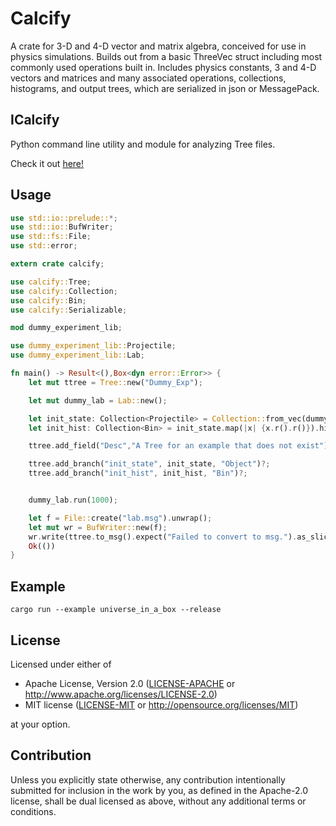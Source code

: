 # Calcify

A crate for 3-D and 4-D vector and matrix algebra, conceived for use in physics simulations. Builds out from a basic ThreeVec struct including most commonly used operations built in.
Includes physics constants, 3 and 4-D vectors and matrices and many associated operations, collections, histograms, and output trees, which are serialized in json or MessagePack.

## ICalcify

Python command line utility and module for analyzing Tree files. 

Check it out [here!](https://github.com/JTPond/ICalcify "ICalcify GitHub")

## Usage

```rust
use std::io::prelude::*;
use std::io::BufWriter;
use std::fs::File;
use std::error;

extern crate calcify;

use calcify::Tree;
use calcify::Collection;
use calcify::Bin;
use calcify::Serializable;

mod dummy_experiment_lib;

use dummy_experiment_lib::Projectile;
use dummy_experiment_lib::Lab;

fn main() -> Result<(),Box<dyn error::Error>> {
    let mut ttree = Tree::new("Dummy_Exp");

    let mut dummy_lab = Lab::new();

    let init_state: Collection<Projectile> = Collection::from_vec(dummy_lab.state.clone());
    let init_hist: Collection<Bin> = init_state.map(|x| {x.r().r()}).hist(500);

    ttree.add_field("Desc","A Tree for an example that does not exist")?;

    ttree.add_branch("init_state", init_state, "Object")?;
    ttree.add_branch("init_hist", init_hist, "Bin")?;


    dummy_lab.run(1000);

    let f = File::create("lab.msg").unwrap();
    let mut wr = BufWriter::new(f);
    wr.write(ttree.to_msg().expect("Failed to convert to msg.").as_slice()).expect("Failed to write to file.");
    Ok(())
}
```

## Example

`cargo run --example universe_in_a_box --release`

## License

Licensed under either of

 * Apache License, Version 2.0
   ([LICENSE-APACHE](LICENSE-APACHE) or http://www.apache.org/licenses/LICENSE-2.0)
 * MIT license
   ([LICENSE-MIT](LICENSE-MIT) or http://opensource.org/licenses/MIT)

at your option.

## Contribution

Unless you explicitly state otherwise, any contribution intentionally submitted
for inclusion in the work by you, as defined in the Apache-2.0 license, shall be
dual licensed as above, without any additional terms or conditions.
